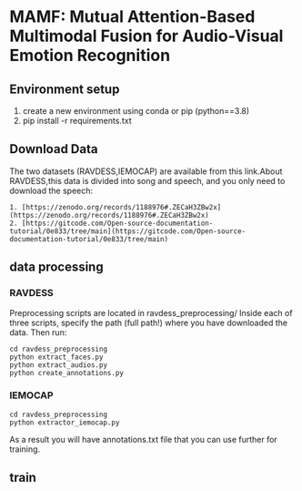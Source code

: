 #  MAMF: Mutual Attention-Based Multimodal Fusion for Audio-Visual Emotion Recognition
## Environment setup
1. create a new environment using conda or pip (python==3.8)
2. pip install -r requirements.txt
## Download Data
The two datasets (RAVDESS,IEMOCAP) are available from this link.About RAVDESS,this data is divided into song and speech, and you only need to download the speech:  
```
1. [https://zenodo.org/records/1188976#.ZECaH3ZBw2x](https://zenodo.org/records/1188976#.ZECaH3ZBw2x)  
2. [https://gitcode.com/Open-source-documentation-tutorial/0e833/tree/main](https://gitcode.com/Open-source-documentation-tutorial/0e833/tree/main)
```
## data processing
### RAVDESS
Preprocessing scripts are located in ravdess_preprocessing/ Inside each of three scripts, specify the path (full path!) where you have downloaded the data. Then run:  
```
cd ravdess_preprocessing  
python extract_faces.py  
python extract_audios.py  
python create_annotations.py
```
### IEMOCAP
```
cd ravdess_preprocessing  
python extractor_iemocap.py
```
As a result you will have annotations.txt file that you can use further for training.
## train

